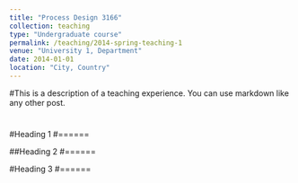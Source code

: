 ```yaml
---
title: "Process Design 3166"
collection: teaching
type: "Undergraduate course"
permalink: /teaching/2014-spring-teaching-1
venue: "University 1, Department"
date: 2014-01-01
location: "City, Country"
---
```


#This is a description of a teaching experience. You can use markdown like any other post.
#
#Heading 1
#======

##Heading 2
#======

#Heading 3
#======
